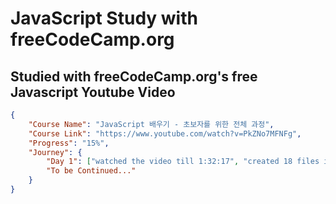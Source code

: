 # JavaScript Study with freeCodeCamp.org

## Studied with freeCodeCamp.org's free Javascript Youtube Video 

```json
{
    "Course Name": "JavaScript 배우기 - 초보자를 위한 전체 과정",
    "Course Link": "https://www.youtube.com/watch?v=PkZNo7MFNFg",
    "Progress": "15%",
    "Journey": {
        "Day 1": ["watched the video till 1:32:17", "created 18 files in javascript-study/day1/* file"],
        "To be Continued..."
    }
}
```